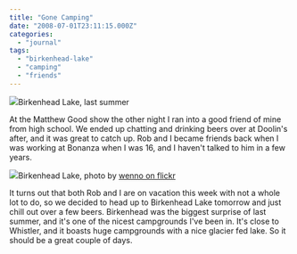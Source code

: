 ```yaml
---
title: "Gone Camping"
date: "2008-07-01T23:11:15.000Z"
categories: 
  - "journal"
tags: 
  - "birkenhead-lake"
  - "camping"
  - "friends"
---
```


![](http://farm2.static.flickr.com/1158/1100389422_8d4a83d987.jpg?v=0)Birkenhead Lake, last summer

At the Matthew Good show the other night I ran into a good friend of mine from high school. We ended up chatting and drinking beers over at Doolin's after, and it was great to catch up. Rob and I became friends back when I was working at Bonanza when I was 16, and I haven't talked to him in a few years.

[![](http://farm1.static.flickr.com/44/183832668_897783571a.jpg?v=0)](http://flickr.com/photos/wenno/183832668/)Birkenhead Lake, photo by [wenno on flickr](http://flickr.com/photos/wenno/)

It turns out that both Rob and I are on vacation this week with not a whole lot to do, so we decided to head up to Birkenhead Lake tomorrow and just chill out over a few beers. Birkenhead was the biggest surprise of last summer, and it's one of the nicest campgrounds I've been in. It's close to Whistler, and it boasts huge campgrounds with a nice glacier fed lake. So it should be a great couple of days.
